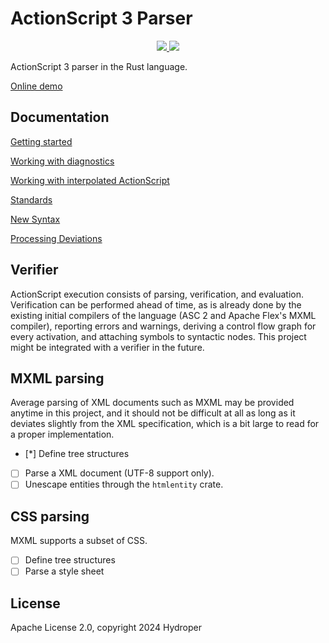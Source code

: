 # ActionScript 3 Parser

<p align="center">
  <a href="https://lib.rs/crates/as3_parser">
    <img src="https://img.shields.io/badge/lib.rs-green">
  </a>
  <a href="https://docs.rs/as3_parser">
    <img src="https://img.shields.io/badge/Rust%20API%20Documentation-gray">
  </a>
</p>

ActionScript 3 parser in the Rust language.

[Online demo](https://hydroper.github.io/as3parser/demo)

## Documentation

[Getting started](docs/getting-started.md)

[Working with diagnostics](docs/diagnostics.md)

[Working with interpolated ActionScript](docs/interpolation.md)

[Standards](docs/standards.md)

[New Syntax](docs/new-syntax.md)

[Processing Deviations](docs/processing-deviations.md)

## Verifier

ActionScript execution consists of parsing, verification, and evaluation. Verification can be performed ahead of time, as is already done by the existing initial compilers of the language (ASC 2 and Apache Flex's MXML compiler), reporting errors and warnings, deriving a control flow graph for every activation, and attaching symbols to syntactic nodes. This project might be integrated with a verifier in the future.

## MXML parsing

Average parsing of XML documents such as MXML may be provided anytime in this project, and it should not be difficult at all as long as it deviates slightly from the XML specification, which is a bit large to read for a proper implementation.

- [*] Define tree structures
- [ ] Parse a XML document (UTF-8 support only).
- [ ] Unescape entities through the `htmlentity` crate.

## CSS parsing

MXML supports a subset of CSS.

- [ ] Define tree structures
- [ ] Parse a style sheet

## License

Apache License 2.0, copyright 2024 Hydroper
